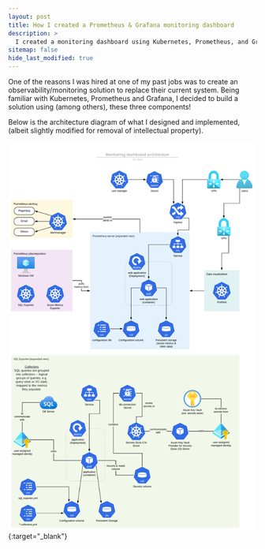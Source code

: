 ```yaml
---
layout: post
title: How I created a Prometheus & Grafana monitoring dashboard
description: >
  I created a monitoring dashboard using Kubernetes, Prometheus, and Grafana.
sitemap: false
hide_last_modified: true
---
```


One of the reasons I was hired at one of my past jobs was to create an observability/monitoring solution to replace their current system. Being familiar with Kubernetes, Prometheus and Grafana, I decided to build a solution using (among others), these three components!

Below is the architecture diagram of what I designed and implemented, (albeit slightly modified for removal of intellectual property).

[![Monitoring Solution Architecture Diagram](../../assets/files/monitoring_architecture.png "monitoring solution architecture diagram")](../../assets/files/monitoring_architecture.png){:target="_blank"}
